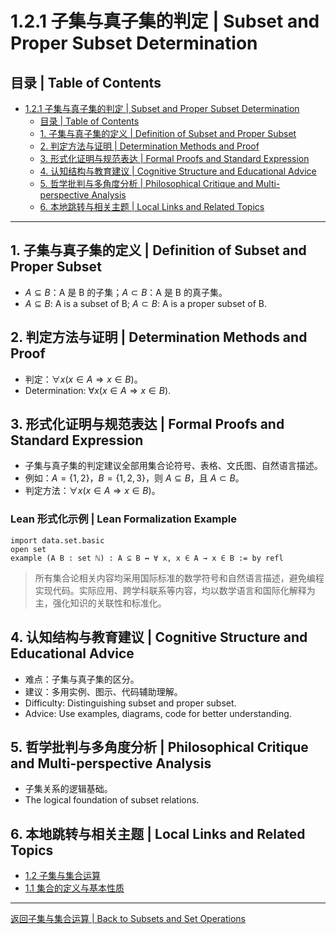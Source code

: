 # 1.2.1 子集与真子集的判定 | Subset and Proper Subset Determination

## 目录 | Table of Contents

- [1.2.1 子集与真子集的判定 | Subset and Proper Subset Determination](#121-子集与真子集的判定--subset-and-proper-subset-determination)
  - [目录 | Table of Contents](#目录--table-of-contents)
  - [1. 子集与真子集的定义 | Definition of Subset and Proper Subset](#1-子集与真子集的定义--definition-of-subset-and-proper-subset)
  - [2. 判定方法与证明 | Determination Methods and Proof](#2-判定方法与证明--determination-methods-and-proof)
  - [3. 形式化证明与规范表达 | Formal Proofs and Standard Expression](#3-形式化证明与规范表达--formal-proofs-and-standard-expression)
  - [4. 认知结构与教育建议 | Cognitive Structure and Educational Advice](#4-认知结构与教育建议--cognitive-structure-and-educational-advice)
  - [5. 哲学批判与多角度分析 | Philosophical Critique and Multi-perspective Analysis](#5-哲学批判与多角度分析--philosophical-critique-and-multi-perspective-analysis)
  - [6. 本地跳转与相关主题 | Local Links and Related Topics](#6-本地跳转与相关主题--local-links-and-related-topics)

---

## 1. 子集与真子集的定义 | Definition of Subset and Proper Subset

- $A \subseteq B$：A 是 B 的子集；$A \subset B$：A 是 B 的真子集。
- $A \subseteq B$: A is a subset of B; $A \subset B$: A is a proper subset of B.

## 2. 判定方法与证明 | Determination Methods and Proof

- 判定：$\forall x (x \in A \Rightarrow x \in B)$。
- Determination: $\forall x (x \in A \Rightarrow x \in B)$.

## 3. 形式化证明与规范表达 | Formal Proofs and Standard Expression

- 子集与真子集的判定建议全部用集合论符号、表格、文氏图、自然语言描述。
- 例如：$A = \{1, 2\}$，$B = \{1, 2, 3\}$，则 $A \subseteq B$，且 $A \subset B$。
- 判定方法：$\forall x (x \in A \Rightarrow x \in B)$。

### Lean 形式化示例 | Lean Formalization Example

```lean
import data.set.basic
open set
example (A B : set ℕ) : A ⊆ B ↔ ∀ x, x ∈ A → x ∈ B := by refl
```

> 所有集合论相关内容均采用国际标准的数学符号和自然语言描述，避免编程实现代码。实际应用、跨学科联系等内容，均以数学语言和国际化解释为主，强化知识的关联性和标准化。

## 4. 认知结构与教育建议 | Cognitive Structure and Educational Advice

- 难点：子集与真子集的区分。
- 建议：多用实例、图示、代码辅助理解。
- Difficulty: Distinguishing subset and proper subset.
- Advice: Use examples, diagrams, code for better understanding.

## 5. 哲学批判与多角度分析 | Philosophical Critique and Multi-perspective Analysis

- 子集关系的逻辑基础。
- The logical foundation of subset relations.

## 6. 本地跳转与相关主题 | Local Links and Related Topics

- [1.2 子集与集合运算](../1.2-子集与集合运算.md)
- [1.1 集合的定义与基本性质](../1.1-集合的定义与基本性质.md)

---

[返回子集与集合运算 | Back to Subsets and Set Operations](../1.2-子集与集合运算.md)
